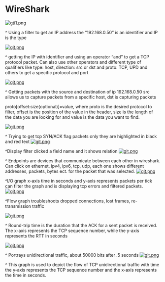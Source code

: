 # WireShark
[![gti1.png](https://i.postimg.cc/3NqLKQ9F/gti1.png)](https://postimg.cc/kRxNcZ02)

^ Using a filter to get an IP address the “192.168.0.50” is an identifier and IP is the type 

[![git.png](https://i.postimg.cc/qRFJdzfb/git.png)](https://postimg.cc/zbnZCDGK)

^ getting the IP with identifier and using an operator “and” to get a TCP protocol packet. Can also use other operators and different type of qualifiers like type: host, direction: src or dst and proto: TCP, UPD and others to get a specific protocol and port

[![git.png](https://i.postimg.cc/MGPMvZ2R/git.png)](https://postimg.cc/hJmPYBGP)

^ Getting packets with the source and destination of ip 192.168.0.50 src allows us to capture packets from a specific host, dst is capturing packets 


proto[offset:size(optional)]=value, where proto is the desired protocol to filter, offset is the position of the value in the header, size is the length of the data you are looking for and value is the data you want to find.

[![git.png](https://i.postimg.cc/3NMwvdLy/git.png)](https://postimg.cc/cgmZq4GZ)

^ Trying to get tcp SYN/ACK flag packets only they are highlighted in black and red text
[![git.png](https://i.postimg.cc/K8c8BX55/git.png)](https://postimg.cc/nC5xfPgs)

^Display filter clicked a field name and it shows relation 
[![git.png](https://i.postimg.cc/v8XjTpcy/git.png)](https://postimg.cc/c6gT5kRk)

^ Endpoints are devices that communicate between each other in wireshark. Can click on ethernet, ipv4, ipv6, tcp, udp, each one shows different addresses, packets, bytes ect. for the packet that was selected.
[![git.png](https://i.postimg.cc/rwRNRC6V/git.png)](https://postimg.cc/xXYzWmTh)

^I/O graph x-axis time in seconds and y-axis represents packets per tick can filter the graph and is displaying tcp errors and filtered packets.
[![git.png](https://i.postimg.cc/2jJqLpCW/git.png)](https://postimg.cc/6Tr6Fm26)

^Flow graph troubleshoots dropped connections, lost frames, re-transmission traffic

[![git.png](https://i.postimg.cc/SKyjbkfB/git.png)](https://postimg.cc/BjVJxWyp)

^ Round-trip time is the duration that the ACK for a sent packet is received. The x-axis represents the TCP sequence number, while the y-axis represents the RTT in seconds

[![git.png](https://i.postimg.cc/YCxYWXnw/git.png)](https://postimg.cc/XrprMg62)

^ Portrays unidirectional traffic, about 50000 bits after .5 seconds 
[![git.png](https://i.postimg.cc/P5KvxCJX/git.png)](https://postimg.cc/5XY2KN8T)

^ This graph is used to depict the flow of TCP unidirectional traffic with time the y-axis represents the TCP sequence number and the x-axis represents the time in seconds.
